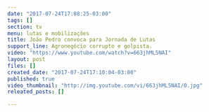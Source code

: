 ```yaml
---
date: "2017-07-24T17:08:25-03:00"
tags: []
section: tv
menu: lutas e mobilizações
title: João Pedro convoca para Jornada de Lutas
support_line: Agronegócio corrupto e golpista.
video: "https://www.youtube.com/watch?v=663jhML5NAI"
layout: post
files: []
created_date: "2017-07-24T17:10:04-03:00"
published: true
video_thumbnail: "http://img.youtube.com/vi/663jhML5NAI/0.jpg"
releated_posts: []

---
```

